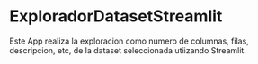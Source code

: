 # ExploradorDatasetStreamlit
Este App realiza la exploracion como numero de columnas, filas, descripcion, etc, de la dataset seleccionada utiizando Streamlit.
